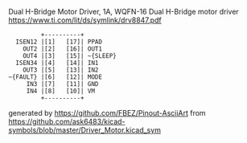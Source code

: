 Dual H-Bridge Motor Driver, 1A, WQFN-16
Dual H-Bridge motor driver
https://www.ti.com/lit/ds/symlink/drv8847.pdf


	         +----------+
	  ISEN12 |[1]   [17]| PPAD
	    OUT2 |[2]   [16]| OUT1
	    OUT4 |[3]   [15]| ~{SLEEP}
	  ISEN34 |[4]   [14]| IN1
	    OUT3 |[5]   [13]| IN2
	~{FAULT} |[6]   [12]| MODE
	     IN3 |[7]   [11]| GND
	     IN4 |[8]   [10]| VM
	         +----------+


generated by https://github.com/FBEZ/Pinout-AsciiArt from https://github.com/ask6483/kicad-symbols/blob/master/Driver_Motor.kicad_sym
